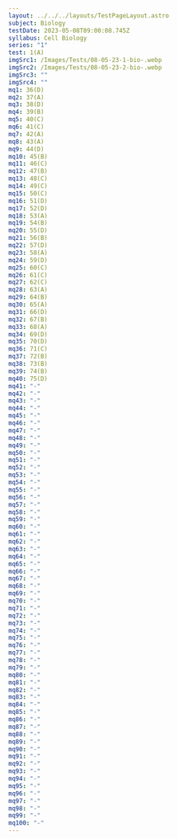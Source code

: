 ```yaml
---
layout: ../../../layouts/TestPageLayout.astro
subject: Biology
testDate: 2023-05-08T09:00:08.745Z
syllabus: Cell Biology
series: "1"
test: 1(A)
imgSrc1: /Images/Tests/08-05-23-1-bio-.webp
imgSrc2: /Images/Tests/08-05-23-2-bio-.webp
imgSrc3: ""
imgSrc4: ""
mq1: 36(D)
mq2: 37(A)
mq3: 38(D)
mq4: 39(B)
mq5: 40(C)
mq6: 41(C)
mq7: 42(A)
mq8: 43(A)
mq9: 44(D)
mq10: 45(B)
mq11: 46(C)
mq12: 47(B)
mq13: 48(C)
mq14: 49(C)
mq15: 50(C)
mq16: 51(D)
mq17: 52(D)
mq18: 53(A)
mq19: 54(B)
mq20: 55(D)
mq21: 56(B)
mq22: 57(D)
mq23: 58(A)
mq24: 59(D)
mq25: 60(C)
mq26: 61(C)
mq27: 62(C)
mq28: 63(A)
mq29: 64(B)
mq30: 65(A)
mq31: 66(D)
mq32: 67(B)
mq33: 68(A)
mq34: 69(D)
mq35: 70(D)
mq36: 71(C)
mq37: 72(B)
mq38: 73(B)
mq39: 74(B)
mq40: 75(D)
mq41: "-"
mq42: "-"
mq43: "-"
mq44: "-"
mq45: "-"
mq46: "-"
mq47: "-"
mq48: "-"
mq49: "-"
mq50: "-"
mq51: "-"
mq52: "-"
mq53: "-"
mq54: "-"
mq55: "-"
mq56: "-"
mq57: "-"
mq58: "-"
mq59: "-"
mq60: "-"
mq61: "-"
mq62: "-"
mq63: "-"
mq64: "-"
mq65: "-"
mq66: "-"
mq67: "-"
mq68: "-"
mq69: "-"
mq70: "-"
mq71: "-"
mq72: "-"
mq73: "-"
mq74: "-"
mq75: "-"
mq76: "-"
mq77: "-"
mq78: "-"
mq79: "-"
mq80: "-"
mq81: "-"
mq82: "-"
mq83: "-"
mq84: "-"
mq85: "-"
mq86: "-"
mq87: "-"
mq88: "-"
mq89: "-"
mq90: "-"
mq91: "-"
mq92: "-"
mq93: "-"
mq94: "-"
mq95: "-"
mq96: "-"
mq97: "-"
mq98: "-"
mq99: "-"
mq100: "-"
---
```

